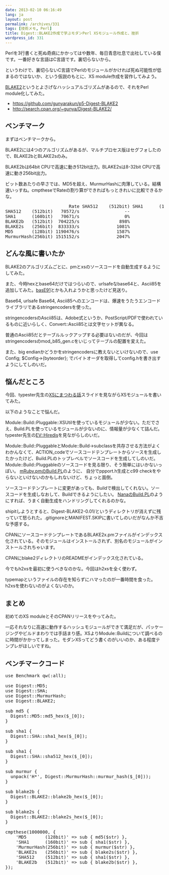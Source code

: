 ```yaml
---
date: 2013-02-10 06:16:49
lang: ja
layout: post
permalink: /archives/331
tags: [技術メモ, Perl]
title: Digest::BLAKE2作成で学ぶモダンPerl XSモジュール作成と、挫折
wordpress_id: 331
---
```

Perlを3行書くと死ぬ奇病にかかってはや数年、毎日青息吐息で出社している僕です。一番好きな言語はC言語です。裏切らないから。

というわけで、裏切らないC言語でPerlのモジュールがかければ死ぬ可能性が低まるのではないか、という仮説のもとに、XS module作成を習作してみよう。

<a href="https://blake2.net/">BLAKE2</a>というとよさげなハッシュアルゴリズムがあるので、それをPerl module化してみた。

<ul>
<li><a href="https://github.com/gunyarakun/p5-Digest-BLAKE2">https://github.com/gunyarakun/p5-Digest-BLAKE2</a></li>
<li><a href="http://search.cpan.org/~gunya/Digest-BLAKE2/">http://search.cpan.org/~gunya/Digest-BLAKE2/</a></li>
</ul>

<h2>ベンチマーク</h2>

まずはベンチマークから。

BLAKE2には4つのアルゴリズムがあるが、マルチプロセス版はセグフォしたので、BLAKE2bとBLAKE2sのみ。

BLAKE2bは64bit CPUで高速に動き512bit出力。BLAKE2sは8-32bit CPUで高速に動き256bit出力。

ビット数あたりの早さでは、MD5を超え、MurmurHashに肉薄している。結構速いっすね。cmptheseでRateの割り算ができればもっときれいに比較できるかな。

<pre>
                        Rate SHA512    (512bit) SHA1      (160bit) BLAKE2b   (512bit) BLAKE2s   (256bit) MD5       (128bit) MurmurHash(256bit)
SHA512    (512bit)   70572/s                 --                -0%               -90%               -92%               -94%               -95%
SHA1      (160bit)   70671/s                 0%                 --               -90%               -92%               -94%               -95%
BLAKE2b   (512bit)  704225/s               898%               896%                 --               -15%               -41%               -54%
BLAKE2s   (256bit)  833333/s              1081%              1079%                18%                 --               -30%               -45%
MD5       (128bit) 1190476/s              1587%              1585%                69%                43%                 --               -21%
MurmurHash(256bit) 1515152/s              2047%              2044%               115%                82%                27%                 --
</pre>

<h2>どんな風に書いたか</h2>

BLAKE2のアルゴリズムごとに、pmとxsのソースコードを自動生成するようにしてみた。

また、今時hexとbase64だけではつらいので、urlsafeなbase64と、Ascii85を追加してみた。<a href="http://base91.sourceforge.net/">basE91</a>とかも入れようかと思ったけど見送り。

Base64, urlsafe Base64, Ascii85へのエンコードは、爆速をうたうエンコードライブラリであるstringencodersを使った。

stringencodersのAscii85は、Adobe式というか、PostScript/PDFで使われているものに近いらしく、Convert::Ascii85とは文字セットが異なる。

普通のAscii85だとテーブルルックアップする必要はないのだが、今回はstringencodersのmod_b85_gen.cをいじってテーブルの配置を変えた。

また、big endianかどうかをstringencodersに教えないといけないので、use Config; $Config->{byteorder}; でバイトオーダを取得してconfig.hを書き出すようにしてしのいだ。

<h2>悩んだところ</h2>

今回、typester先生の<a href="https://speakerdeck.com/typester/xsnimatuwaruhua">XSにまつわる話</a>スライドを見ながらXSモジュールを書いてみた。

以下のようなことで悩んだ。

Module::Build::Pluggable::XSUtilを使っているモジュールが少ない。ただでさえ、Build.PLを使っているモジュールが少ないのに、情報量が少なくて詰んだ。typester先生の<a href="https://github.com/typester/EV-Hiredis">EV::Hiredis</a>を見ながらしのいだ。

Module::Build::PluggableとModule::Build->subclassを共存させる方法がよくわかんなくて、ACTION_codeでソースコードテンプレートからソースを生成したかったけど、Build.PLのトップレベルでソースコードを生成してしのいだ。Module::Build::Pluggableのソースコードを見る限り、そう簡単にはいかないっぽい。
<a href="https://github.com/tokuhirom/mRuby.pm/blob/master/Build.PL">mRuby.pmのBuild.PL</a>のように、
自分でppport.h生成とc99 checkをやらないといけないのかもしれないけど、ちょっと面倒。

ソースコードテンプレートに変更があっても、Buildで検出してくれない。ソースコードを生成しなおして、Buildできるようにしたい。
<a href="https://github.com/tokuhirom/Nana/blob/master/Build.PL">NanaのBuild.PL</a>のようにすれば、うまく自動生成をハンドリングしてくれるのかな。

shipitしようとすると、Digest-BLAKE2-0.01/というディレクトリが消えずに残っていて怒られた。.gitignoreとMANIFEST.SKIPに書いてしのいだがなんか不吉な予感する。

CPANにソースコードテンプレートであるBLAKE2x.pmファイルがインデックス化されている。そのモジュールはインストールされず、別名のモジュールがインストールされちゃいます。

CPANにblake2ディレクトリのREADMEがインデックス化されている。

今でもh2xsを最初に使うべきなのかな。今回はh2xsを全く使わず。

typemapというファイルの存在を知らずにハマったのが一番時間を食った。h2xsを使わないのがよくないのか。

<h2>まとめ</h2>

初めてのXS moduleとそのCPANリリースをやってみた。

一応それなりに高速に動作するハッシュモジュールができて満足だが、パッケージングやビルドまわりでは手詰まり感。XSよりModule::Buildについて調べるのに時間がかかってしまった。モダンXSってどう書くのがいいのか、ある程度テンプレがほしいですね。

<h2>ベンチマークコード</h2>

<pre class="prettyprint linenums lang-perl">
use Benchmark qw(:all);

use Digest::MD5;
use Digest::SHA;
use Digest::MurmurHash;
use Digest::BLAKE2;

sub md5 {
  Digest::MD5::md5_hex($_[0]);
}

sub sha1 {
  Digest::SHA::sha1_hex($_[0]);
}

sub sha1 {
  Digest::SHA::sha512_hex($_[0]);
}

sub murmur {
  unpack('H*', Digest::MurmurHash::murmur_hash($_[0]));
}

sub blake2b {
  Digest::BLAKE2::blake2b_hex($_[0]);
}

sub blake2s {
  Digest::BLAKE2::blake2s_hex($_[0]);
}

cmpthese(1000000, {
    'MD5       (128bit)' => sub { md5($str) },
    'SHA1      (160bit)' => sub { sha1($str) },
    'MurmurHash(256bit)' => sub { murmur($str) },
    'BLAKE2s   (256bit)' => sub { blake2s($str) },
    'SHA512    (512bit)' => sub { sha1($str) },
    'BLAKE2b   (512bit)' => sub { blake2b($str) },
});
</pre>
